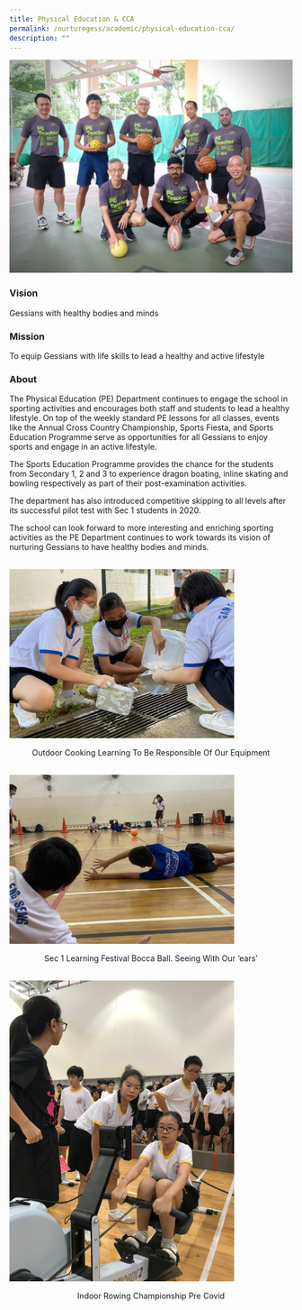 ```yaml
---
title: Physical Education & CCA
permalink: /nurturegess/academic/physical-education-cca/
description: ""
---
```


![](/images/PE-2-scaled.jpeg)

### Vision

Gessians with healthy bodies and minds

### Mission

To equip Gessians with life skills to lead a healthy and active lifestyle

### About

The Physical Education (PE) Department continues to engage the school in sporting activities and encourages both staff and students to lead a healthy lifestyle. On top of the weekly standard PE lessons for all classes, events like the Annual Cross Country Championship, Sports Fiesta, and Sports Education Programme serve as opportunities for all Gessians to enjoy sports and engage in an active lifestyle.

The Sports Education Programme provides the chance for the students from Secondary 1, 2 and 3 to experience dragon boating, inline skating and bowling respectively as part of their post-examination activities.

The department has also introduced competitive skipping to all levels after its successful pilot test with Sec 1 students in 2020.

The school can look forward to more interesting and enriching sporting activities as the PE Department continues to work towards its vision of nurturing Gessians to have healthy bodies and minds.

<br>
<img src="/images/Outdoor-Cooking-Learning-to-be-responsible-of-our-equipment-768x576.jpeg" 
         style="width:400px"
	/>
<br>

<p style="text-align: center">Outdoor Cooking Learning To Be Responsible Of Our Equipment</p>

<br>
<img src="/images/Sec-1-Learning-Festival-Bocca-Ball-Seeing-with-our-ears-768x576.jpg" 
         style="width:400px"
	/>
<br>

<p style="text-align: center">Sec 1 Learning Festival Bocca Ball. Seeing With Our ‘ears’</p>

<br>
<img src="/images/Indoor-Rowing-Championship-Pre-Covid.jpeg" 
         style="width:400px"
	/>
<br>

<p style="text-align: center">Indoor Rowing Championship Pre Covid</p>